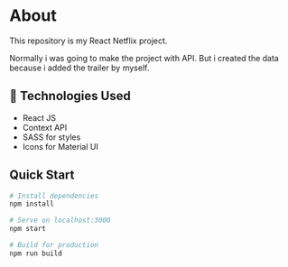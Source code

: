 <h1>About</h1>

<p>This repository is my React Netflix project.<p>
<p>Normally i was going to make the project with API. But i created the data because i added the trailer by myself.<p>

## 🧰 Technologies Used

- React JS
- Context API
- SASS for styles
- Icons for Material UI

## Quick Start

```bash
# Install dependencies
npm install

# Serve on localhost:3000
npm start

# Build for production
npm run build
```
